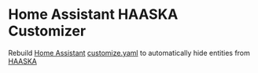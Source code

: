 # Home Assistant HAASKA Customizer

Rebuild [Home Assistant](https://home-assistant.io/) [customize.yaml](https://home-assistant.io/getting-started/customizing-devices/) to automatically hide entities from [HAASKA](https://github.com/auchter/haaska)
